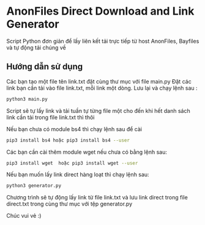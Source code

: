 # AnonFiles Direct Download and Link Generator
Script Python đơn giản để lấy liên kết tải trực tiếp từ host AnonFiles, Bayfiles và tự động tải chúng về
## Hướng dẫn sử dụng
Các bạn tạo một file tên link.txt đặt cùng thư mục với file main.py
Đặt các link bạn cần tải vào file link.txt, mỗi link một dòng.
Lưu lại và chạy lệnh sau :

```bash
python3 main.py
```

Script sẽ tự lấy link và tải tuần tự từng file một cho đến khi hết danh sách link cần tải trong file link.txt thì thôi

Nếu bạn chưa có module bs4 thì chạy lệnh sau để cài

```bash 
pip3 install bs4 hoặc pip3 install bs4 --user 

```
Các bạn cần cài thêm module wget nếu chưa có bằng lệnh sau: 
```bash 
pip3 install wget  hoặc pip3 install wget --user 

```

Nếu bạn muốn lấy link direct hàng loạt thì chạy lệnh sau:

```bash
python3 generator.py
```
Chương trình sẽ tự động lấy link từ file link.txt và lưu link direct trong file direct.txt  trong cùng thư mục với tệp generator.py

Chúc vui vẻ :)
